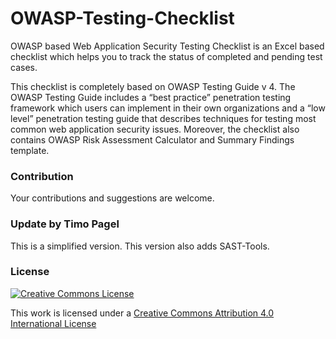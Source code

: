 # OWASP-Testing-Checklist
OWASP based Web Application Security Testing Checklist is an Excel based checklist which helps you to track the status of completed and pending test cases.

This checklist is completely based on OWASP Testing Guide v 4. The OWASP Testing Guide includes a “best practice” penetration testing framework which users can implement in their own organizations and a “low level” penetration testing guide that describes techniques for testing most common web application security issues. Moreover, the checklist also contains OWASP Risk Assessment Calculator and Summary Findings template.

### Contribution
Your contributions and suggestions are welcome.

### Update by Timo Pagel
This is a simplified version. This version also adds SAST-Tools.

### License

[![Creative Commons License](http://i.creativecommons.org/l/by/4.0/88x31.png)](http://creativecommons.org/licenses/by/4.0/)

This work is licensed under a [Creative Commons Attribution 4.0 International License](http://creativecommons.org/licenses/by/4.0/)
